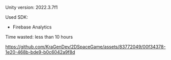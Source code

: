 Unity version: 2022.3.7f1

Used SDK:
- Firebase Analytics

Time wasted: less than 10 hours


https://github.com/KraGenDev/2DSpaceGame/assets/83772049/00f34378-1e20-468b-bde9-b0c6042a9f8d

